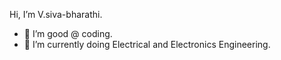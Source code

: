Hi, I’m V.siva-bharathi.
- 👀 I’m good @ coding.
- 🌱 I’m currently doing Electrical and Electronics Engineering.

<!---
siva-bharathi/siva-bharathi is a ✨ special ✨ repository because its `README.md` (this file) appears on your GitHub profile.
You can click the Preview link to take a look at your changes.
--->

